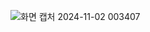 ![화면 캡처 2024-11-02 003407](https://github.com/user-attachments/assets/3e686ac5-1e61-4ccd-93a7-249347457645)
